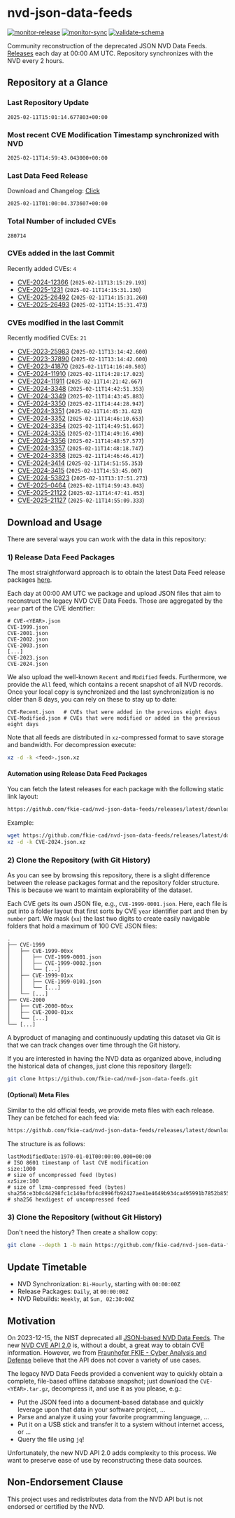 # nvd-json-data-feeds

[![monitor-release](https://github.com/fkie-cad/nvd-json-data-feeds/actions/workflows/monitor_release.yml/badge.svg)](https://github.com/fkie-cad/nvd-json-data-feeds/actions/workflows/monitor_release.yml)
[![monitor-sync](https://github.com/fkie-cad/nvd-json-data-feeds/actions/workflows/monitor_sync.yml/badge.svg)](https://github.com/fkie-cad/nvd-json-data-feeds/actions/workflows/monitor_sync.yml)
[![validate-schema](https://github.com/fkie-cad/nvd-json-data-feeds/actions/workflows/validate_schema.yml/badge.svg)](https://github.com/fkie-cad/nvd-json-data-feeds/actions/workflows/validate_schema.yml)

Community reconstruction of the deprecated JSON NVD Data Feeds.
[Releases](https://github.com/fkie-cad/nvd-json-data-feeds/releases/latest) each day at 00:00 AM UTC.
Repository synchronizes with the NVD every 2 hours.

## Repository at a Glance

### Last Repository Update

```plain
2025-02-11T15:01:14.677803+00:00
```

### Most recent CVE Modification Timestamp synchronized with NVD

```plain
2025-02-11T14:59:43.043000+00:00
```

### Last Data Feed Release

Download and Changelog: [Click](https://github.com/fkie-cad/nvd-json-data-feeds/releases/latest)

```plain
2025-02-11T01:00:04.373607+00:00
```

### Total Number of included CVEs

```plain
280714
```

### CVEs added in the last Commit

Recently added CVEs: `4`

- [CVE-2024-12366](CVE-2024/CVE-2024-123xx/CVE-2024-12366.json) (`2025-02-11T13:15:29.193`)
- [CVE-2025-1231](CVE-2025/CVE-2025-12xx/CVE-2025-1231.json) (`2025-02-11T14:15:31.130`)
- [CVE-2025-26492](CVE-2025/CVE-2025-264xx/CVE-2025-26492.json) (`2025-02-11T14:15:31.260`)
- [CVE-2025-26493](CVE-2025/CVE-2025-264xx/CVE-2025-26493.json) (`2025-02-11T14:15:31.473`)


### CVEs modified in the last Commit

Recently modified CVEs: `21`

- [CVE-2023-25983](CVE-2023/CVE-2023-259xx/CVE-2023-25983.json) (`2025-02-11T13:14:42.600`)
- [CVE-2023-37890](CVE-2023/CVE-2023-378xx/CVE-2023-37890.json) (`2025-02-11T13:14:42.600`)
- [CVE-2023-41870](CVE-2023/CVE-2023-418xx/CVE-2023-41870.json) (`2025-02-11T14:16:40.503`)
- [CVE-2024-11910](CVE-2024/CVE-2024-119xx/CVE-2024-11910.json) (`2025-02-11T14:28:17.023`)
- [CVE-2024-11911](CVE-2024/CVE-2024-119xx/CVE-2024-11911.json) (`2025-02-11T14:21:42.667`)
- [CVE-2024-3348](CVE-2024/CVE-2024-33xx/CVE-2024-3348.json) (`2025-02-11T14:42:51.353`)
- [CVE-2024-3349](CVE-2024/CVE-2024-33xx/CVE-2024-3349.json) (`2025-02-11T14:43:45.883`)
- [CVE-2024-3350](CVE-2024/CVE-2024-33xx/CVE-2024-3350.json) (`2025-02-11T14:44:28.947`)
- [CVE-2024-3351](CVE-2024/CVE-2024-33xx/CVE-2024-3351.json) (`2025-02-11T14:45:31.423`)
- [CVE-2024-3352](CVE-2024/CVE-2024-33xx/CVE-2024-3352.json) (`2025-02-11T14:46:10.653`)
- [CVE-2024-3354](CVE-2024/CVE-2024-33xx/CVE-2024-3354.json) (`2025-02-11T14:49:51.667`)
- [CVE-2024-3355](CVE-2024/CVE-2024-33xx/CVE-2024-3355.json) (`2025-02-11T14:49:16.490`)
- [CVE-2024-3356](CVE-2024/CVE-2024-33xx/CVE-2024-3356.json) (`2025-02-11T14:48:57.577`)
- [CVE-2024-3357](CVE-2024/CVE-2024-33xx/CVE-2024-3357.json) (`2025-02-11T14:48:18.747`)
- [CVE-2024-3358](CVE-2024/CVE-2024-33xx/CVE-2024-3358.json) (`2025-02-11T14:46:46.417`)
- [CVE-2024-3414](CVE-2024/CVE-2024-34xx/CVE-2024-3414.json) (`2025-02-11T14:51:55.353`)
- [CVE-2024-3415](CVE-2024/CVE-2024-34xx/CVE-2024-3415.json) (`2025-02-11T14:53:45.007`)
- [CVE-2024-53823](CVE-2024/CVE-2024-538xx/CVE-2024-53823.json) (`2025-02-11T13:17:51.273`)
- [CVE-2025-0464](CVE-2025/CVE-2025-04xx/CVE-2025-0464.json) (`2025-02-11T14:59:43.043`)
- [CVE-2025-21122](CVE-2025/CVE-2025-211xx/CVE-2025-21122.json) (`2025-02-11T14:47:41.453`)
- [CVE-2025-21127](CVE-2025/CVE-2025-211xx/CVE-2025-21127.json) (`2025-02-11T14:55:09.333`)


## Download and Usage

There are several ways you can work with the data in this repository:

### 1) Release Data Feed Packages

The most straightforward approach is to obtain the latest Data Feed release packages [here](https://github.com/fkie-cad/nvd-json-data-feeds/releases/latest).

Each day at 00:00 AM UTC we package and upload JSON files that aim to reconstruct the legacy NVD CVE Data Feeds.
Those are aggregated by the `year` part of the CVE identifier:

```
# CVE-<YEAR>.json
CVE-1999.json
CVE-2001.json
CVE-2002.json
CVE-2003.json
[...]
CVE-2023.json
CVE-2024.json
```

We also upload the well-known `Recent` and `Modified` feeds.
Furthermore, we provide the `All` feed, which contains a recent snapshot of all NVD records.
Once your local copy is synchronized and the last synchronization is no older than 8 days, you can rely on these to stay up to date:

```plain
CVE-Recent.json   # CVEs that were added in the previous eight days
CVE-Modified.json # CVEs that were modified or added in the previous eight days
```

Note that all feeds are distributed in `xz`-compressed format to save storage and bandwidth.
For decompression execute:

```sh
xz -d -k <feed>.json.xz
```

#### Automation using Release Data Feed Packages

You can fetch the latest releases for each package with the following static link layout:

```sh
https://github.com/fkie-cad/nvd-json-data-feeds/releases/latest/download/CVE-<YEAR>.json.xz
```

Example:

```sh
wget https://github.com/fkie-cad/nvd-json-data-feeds/releases/latest/download/CVE-2024.json.xz
xz -d -k CVE-2024.json.xz
```

### 2) Clone the Repository (with Git History)

As you can see by browsing this repository, there is a slight difference between the release packages format and the repository folder structure.
This is because we want to maintain explorability of the dataset.

Each CVE gets its own JSON file, e.g., `CVE-1999-0001.json`.
Here, each file is put into a folder layout that first sorts by CVE `year` identifier part and then by `number` part.
We mask (`xx`) the last two digits to create easily navigable folders that hold a maximum of 100 CVE JSON files:

```plain
.
├── CVE-1999
│   ├── CVE-1999-00xx
│   │   ├── CVE-1999-0001.json
│   │   ├── CVE-1999-0002.json
│   │   └── [...]
│   ├── CVE-1999-01xx
│   │   ├── CVE-1999-0101.json
│   │   └── [...]
│   └── [...]
├── CVE-2000
│   ├── CVE-2000-00xx
│   ├── CVE-2000-01xx
│   └── [...]
└── [...]
```

A byproduct of managing and continuously updating this dataset via Git is that we can track changes over time through the Git history.

If you are interested in having the NVD data as organized above, including the historical data of changes, just clone this repository (large!):

```sh
git clone https://github.com/fkie-cad/nvd-json-data-feeds.git
```

#### (Optional) Meta Files

Similar to the old official feeds, we provide meta files with each release. They can be fetched for each feed via:

```sh
https://github.com/fkie-cad/nvd-json-data-feeds/releases/latest/download/CVE-<YEAR>.meta
```

The structure is as follows:

```plain
lastModifiedDate:1970-01-01T00:00:00.000+00:00                          # ISO 8601 timestamp of last CVE modification
size:1000                                                               # size of uncompressed feed (bytes)
xzSize:100                                                              # size of lzma-compressed feed (bytes)
sha256:e3b0c44298fc1c149afbf4c8996fb92427ae41e4649b934ca495991b7852b855 # sha256 hexdigest of uncompressed feed
```

### 3) Clone the Repository (without Git History)

Don't need the history? Then create a shallow copy:

```sh
git clone --depth 1 -b main https://github.com/fkie-cad/nvd-json-data-feeds.git
```


## Update Timetable

* NVD Synchronization: `Bi-Hourly`, starting with `00:00:00Z`
* Release Packages: `Daily`, at `00:00:00Z`
* NVD Rebuilds: `Weekly`, at `Sun, 02:30:00Z`


## Motivation

On 2023-12-15, the NIST deprecated all [JSON-based NVD Data Feeds](https://nvd.nist.gov/vuln/data-feeds#divRetirementBanner-1).
The new [NVD CVE API 2.0](https://nvd.nist.gov/developers/vulnerabilities) is, without a doubt, a great way to obtain CVE information.
However, we from [Fraunhofer FKIE - Cyber Analysis and Defense](https://www.fkie.fraunhofer.de/en/departments/cad.html) believe that the API does not cover a variety of use cases.

The legacy NVD Data Feeds provided a convenient way to quickly obtain a complete, file-based offline database snapshot; just download the `CVE-<YEAR>.tar.gz`, decompress it, and use it as you please, e.g.:

- Put the JSON feed into a document-based database and quickly leverage upon that data in your software project, ...
- Parse and analyze it using your favorite programming language, ...
- Put it on a USB stick and transfer it to a system without internet access, or ...
- Query the file using `jq`!

Unfortunately, the new NVD API 2.0 adds complexity to this process.
We want to preserve ease of use by reconstructing these data sources.

## Non-Endorsement Clause

This project uses and redistributes data from the NVD API but is not endorsed or certified by the NVD.